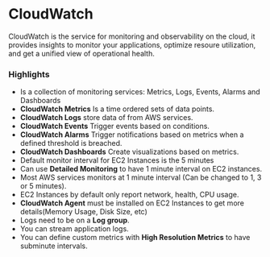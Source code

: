 CloudWatch
==========

CloudWatch is the service for monitoring and observability on the cloud, it provides insights to monitor your applications, optimize resoure utilization, and get a unified view of operational health.

### Highlights

-	Is a collection of monitoring services: Metrics, Logs, Events, Alarms and Dashboards
-	**CloudWatch Metrics** Is a time ordered sets of data points.
-	**CloudWatch Logs** store data of from AWS services.
-	**CloudWatch Events** Trigger events based on conditions.
-	**CloudWatch Alarms** Trigger notifications based on metrics when a defined threshold is breached.
-	**CloudWatch Dashboards** Create visualizations based on metrics.
-	Default monitor interval for EC2 Instances is the 5 minutes
-	Can use **Detailed Monitoring** to have 1 minute interval on EC2 instances.
-	Most AWS services monitors at 1 minute interval (Can be changed to 1, 3 or 5 minutes).
-	EC2 Instances by default only report network, health, CPU usage.
-	**CloudWatch Agent** must be installed on EC2 Instances to get more details(Memory Usage, Disk Size, etc)
-	Logs need to be on a **Log group**.
-	You can stream application logs.
-	You can define custom metrics with **High Resolution Metrics** to have subminute intervals.
